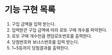 # 기능 구현 목록

1. 구입 금액을 입력 받는다.
2. 입력받은 구입 금액에 따라 로또 구매 개수를 파악한다.
3. 로또 구매 개수만큼 랜덤로또번호를 출력한다.
4. 당첨번호와 보너스번호를 입력 받는다.
5. 1~5등까지 당첨결과를 출력한다.